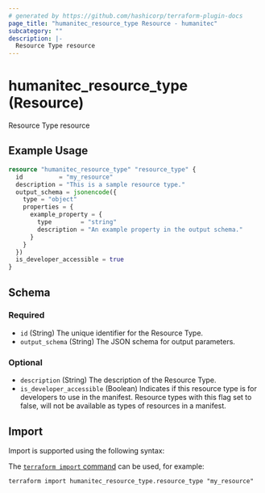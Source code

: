 ```yaml
---
# generated by https://github.com/hashicorp/terraform-plugin-docs
page_title: "humanitec_resource_type Resource - humanitec"
subcategory: ""
description: |-
  Resource Type resource
---
```


# humanitec_resource_type (Resource)

Resource Type resource

## Example Usage

```terraform
resource "humanitec_resource_type" "resource_type" {
  id          = "my_resource"
  description = "This is a sample resource type."
  output_schema = jsonencode({
    type = "object"
    properties = {
      example_property = {
        type        = "string"
        description = "An example property in the output schema."
      }
    }
  })
  is_developer_accessible = true
}
```

<!-- schema generated by tfplugindocs -->
## Schema

### Required

- `id` (String) The unique identifier for the Resource Type.
- `output_schema` (String) The JSON schema for output parameters.

### Optional

- `description` (String) The description of the Resource Type.
- `is_developer_accessible` (Boolean) Indicates if this resource type is for developers to use in the manifest. Resource types with this flag set to false, will not be available as types of resources in a manifest.

## Import

Import is supported using the following syntax:

The [`terraform import` command](https://developer.hashicorp.com/terraform/cli/commands/import) can be used, for example:

```shell
terraform import humanitec_resource_type.resource_type "my_resource"
```
